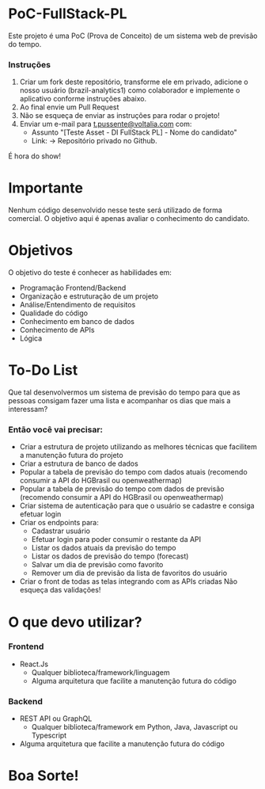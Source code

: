# PoC-FullStack-PL
<p align="justify"> Este projeto é uma PoC (Prova de Conceito) de um sistema web de previsão do tempo.</p>

### Instruções
1. Criar um fork deste repositório, transforme ele em privado, adicione o nosso usuário (brazil-analytics1) como colaborador e implemente o aplicativo conforme instruções abaixo.
2. Ao final envie um Pull Request
3. Não se esqueça de enviar as instruções para rodar o projeto!
4. Enviar um e-mail para t.pussente@voltalia.com com:
    - Assunto "[Teste Asset - DI FullStack PL] - Nome do candidato"
    - Link: -> Repositório privado no Github.

É hora do show!

# Importante
Nenhum código desenvolvido nesse teste será utilizado de forma comercial. O objetivo aqui é apenas avaliar o conhecimento do candidato.

# Objetivos
O objetivo do teste é conhecer as habilidades em:

- Programação Frontend/Backend
- Organização e estruturação de um projeto
- Análise/Entendimento de requisitos
- Qualidade do código
- Conhecimento em banco de dados
- Conhecimento de APIs
- Lógica

# To-Do List
Que tal desenvolvermos um sistema de previsão do tempo para que as pessoas consigam fazer uma lista e acompanhar os dias que mais a interessam?

### Então você vai precisar:
- Criar a estrutura de projeto utilizando as melhores técnicas que facilitem a manutenção futura do projeto
- Criar a estrutura de banco de dados
- Popular a tabela de previsão do tempo com dados atuais (recomendo consumir a API do HGBrasil ou openweathermap)
- Popular a tabela de previsão do tempo com dados de previsão (recomendo consumir a API do HGBrasil ou openweathermap)
- Criar sistema de autenticação para que o usuário se cadastre e consiga efetuar login
- Criar os endpoints para:
  - Cadastrar usuário
  - Efetuar login para poder consumir o restante da API
  - Listar os dados atuais da previsão do tempo
  - Listar os dados de previsão do tempo (forecast)
  - Salvar um dia de previsão como favorito
  - Remover um dia de previsão da lista de favoritos do usuário
- Criar o front de todas as telas integrando com as APIs criadas
Não esqueça das validações!

# O que devo utilizar?
### Frontend
- React.Js
  - Qualquer biblioteca/framework/linguagem
  - Alguma arquitetura que facilite a manutenção futura do código

### Backend
- REST API ou GraphQL
  - Qualquer biblioteca/framework em Python, Java, Javascript ou Typescript
- Alguma arquitetura que facilite a manutenção futura do código

# Boa Sorte!
